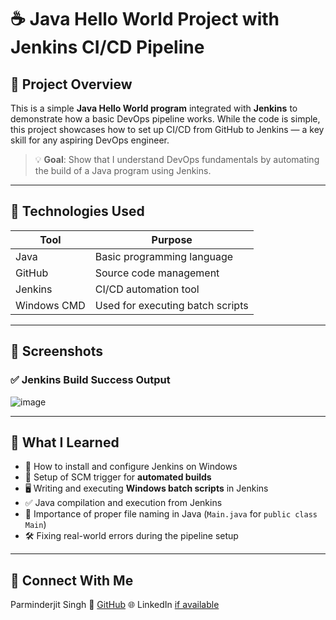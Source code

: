 # ☕ Java Hello World Project with Jenkins CI/CD Pipeline

## 📌 Project Overview

This is a simple **Java Hello World program** integrated with **Jenkins** to demonstrate how a basic DevOps pipeline works. While the code is simple, this project showcases how to set up CI/CD from GitHub to Jenkins — a key skill for any aspiring DevOps engineer.

> 💡 **Goal**: Show that I understand DevOps fundamentals by automating the build of a Java program using Jenkins.

---

## 🚀 Technologies Used

| Tool      | Purpose                        |
|-----------|--------------------------------|
| Java      | Basic programming language     |
| GitHub    | Source code management         |
| Jenkins   | CI/CD automation tool          |
| Windows CMD | Used for executing batch scripts |

---

## 📸 Screenshots

### ✅ Jenkins Build Success Output
![image](https://github.com/user-attachments/assets/383e6e18-f886-4f77-9802-6bb0acd47a22)


---

## 🧠 What I Learned

- 🔧 How to install and configure Jenkins on Windows
- 🔁 Setup of SCM trigger for **automated builds**
- 🖥️ Writing and executing **Windows batch scripts** in Jenkins
- ✅ Java compilation and execution from Jenkins
- 🧹 Importance of proper file naming in Java (`Main.java` for `public class Main`)
- 🛠️ Fixing real-world errors during the pipeline setup

---

## 🙌 Connect With Me
Parminderjit Singh
🔗 [GitHub](https://github.com/parminder911)
🌐 LinkedIn [if available](https://www.linkedin.com/in/parminderjit/)

